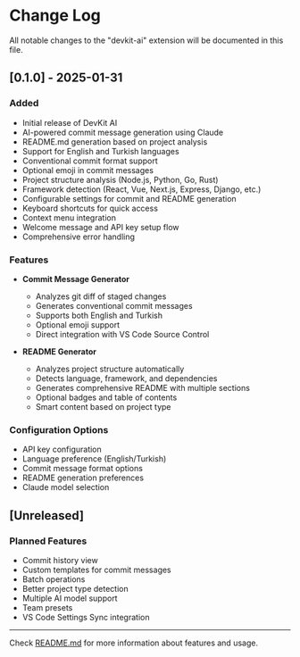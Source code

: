 # Change Log

All notable changes to the "devkit-ai" extension will be documented in this file.

## [0.1.0] - 2025-01-31

### Added
- Initial release of DevKit AI
- AI-powered commit message generation using Claude
- README.md generation based on project analysis
- Support for English and Turkish languages
- Conventional commit format support
- Optional emoji in commit messages
- Project structure analysis (Node.js, Python, Go, Rust)
- Framework detection (React, Vue, Next.js, Express, Django, etc.)
- Configurable settings for commit and README generation
- Keyboard shortcuts for quick access
- Context menu integration
- Welcome message and API key setup flow
- Comprehensive error handling

### Features
- **Commit Message Generator**
  - Analyzes git diff of staged changes
  - Generates conventional commit messages
  - Supports both English and Turkish
  - Optional emoji support
  - Direct integration with VS Code Source Control

- **README Generator**
  - Analyzes project structure automatically
  - Detects language, framework, and dependencies
  - Generates comprehensive README with multiple sections
  - Optional badges and table of contents
  - Smart content based on project type

### Configuration Options
- API key configuration
- Language preference (English/Turkish)
- Commit message format options
- README generation preferences
- Claude model selection

## [Unreleased]

### Planned Features
- Commit history view
- Custom templates for commit messages
- Batch operations
- Better project type detection
- Multiple AI model support
- Team presets
- VS Code Settings Sync integration

---

Check [README.md](README.md) for more information about features and usage.
